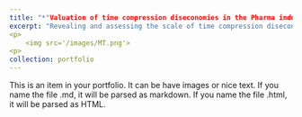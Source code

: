 ```yaml
---
title: "*"Valuation of time compression diseconomies in the Pharma industry"* - Master Thesis"
excerpt: "Revealing and assessing the scale of time compression diseconomies in the US Pharma industry using time series regressions. Discussing its impacts on current firm valuation and M&A process." 
<p>
    <img src='/images/MT.png'>
<p>  
collection: portfolio
---
```


This is an item in your portfolio. It can be have images or nice text. If you name the file .md, it will be parsed as markdown. If you name the file .html, it will be parsed as HTML. 
